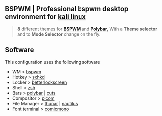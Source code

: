 ## BSPWM | Professional bspwm desktop environment for [kali linux](https://www.kali.org/)

> **8** different themes for [**BSPWM**](https://github.com/baskerville/bspwm.git) and [**Polybar**,](https://github.com/polybar/polybar.git) With a **Theme selector** and to **Mode Selector** change on the fly.

## Software

This configuration uses the following software

- WM > [bspwm](https://github.com/baskerville/bspwm.git)
- Hotkey > [sxhkd](https://github.com/baskerville/sxhkd)
- Locker > [betterlockscreen](https://github.com/betterlockscreen/betterlockscreen)
- Shell > [zsh](https://www.zsh.org/)
- Bars > [polybar](https://github.com/polybar/polybar) | [cuts](https://github.com/adi1090x/polybar-themes#cuts) 
- Compositor > [picom](https://github.com/yshui/picom)
- File Manager > [thunar](https://docs.xfce.org/xfce/thunar/start) | [nautilus](https://wiki.gnome.org/action/show/Apps/Files?action=show&redirect=Apps%2FNautilus)
- Font terminal > [comicmono](https://dtinth.github.io/comic-mono-font/)
